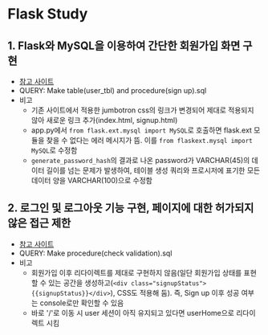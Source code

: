 # Flask Study

## 1. Flask와 MySQL을 이용하여 간단한 회원가입 화면 구현
- [참고 사이트](https://code.tutsplus.com/ko/tutorials/creating-a-web-app-from-scratch-using-python-flask-and-mysql--cms-22972)
- QUERY: Make table(user_tbl) and procedure(sign up).sql
- 비고
   - 기존 사이트에서 적용한 jumbotron css의 링크가 변경되어 제대로 적용되지 않아 새로운 링크 추가(index.html, signup.html)
   - app.py에서 `from flask.ext.mysql import MySQL`로 호출하면 flask.ext 모듈을 찾을 수 없다는 에러 메시지가 뜸. 이를 `from flaskext.mysql import MySQL`로 수정함
   - `generate_password_hash`의 결과로 나온 password가 VARCHAR(45)의 데이터 길이를 넘는 문제가 발생하여, 테이블 생성 쿼리와 프로시저에 표기한 모든 데이터 양을 VARCHAR(100)으로 수정함

## 2. 로그인 및 로그아웃 기능 구현, 페이지에 대한 허가되지 않은 접근 제한
- [참고 사이트](https://code.tutsplus.com/ko/tutorials/creating-a-web-app-from-scratch-using-python-flask-and-mysql-part-2--cms-22999)
- QUERY: Make procedure(check validation).sql
- 비고
   - 회원가입 이후 리다이렉트를 제대로 구현하지 않음(일단 회원가입 상태를 표현할 수 있는 공간을 생성하고(`<div class="signupStatus">{{signupStatus}}</div>`), CSS도 적용해 둠). 즉, Sign up 이후 성공 여부는 console로만 확인할 수 있음
   - 바로 '/'로 이동 시 user 세션이 아직 유지되고 있다면 userHome으로 리다이렉트 시킴